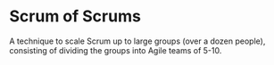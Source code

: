 # Scrum of Scrums


A technique to scale Scrum up to large groups (over a dozen people),
consisting of dividing the groups into Agile teams of 5-10.

